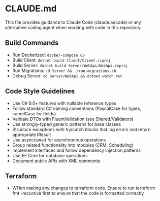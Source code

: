 # CLAUDE.md

This file provides guidance to Claude Code (claude.ai/code) or any alternative coding agent when working with code in this repository.

## Build Commands
- Run Dockerized: `docker-compose up`
- Build Client: `dotnet build Client/Client.csproj`
- Build Server: `dotnet build Server/WebApi/WebApi.csproj`
- Run Migrations: `cd Server && ./run-migrations.sh`
- Debug Server: `cd Server/WebApi && dotnet watch run`

## Code Style Guidelines
- Use C# 9.0+ features with nullable reference types
- Follow standard C# naming conventions (PascalCase for types, camelCase for fields)
- Validate DTOs with FluentValidation (see Shared/Validators)
- Use strongly-typed generic patterns for base classes
- Structure exceptions with try/catch blocks that log errors and return appropriate IResult
- Use async/await for asynchronous operations
- Group related functionality into modules (CRM, Scheduling)
- Implement interfaces and follow dependency injection patterns
- Use EF Core for database operations
- Document public APIs with XML comments

## Terraform 
- WHen making any changes to terraform code. Ensure to run terraform fmt -recursive first to ensure that the code is formatted correctly
